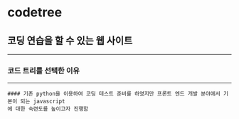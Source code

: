 # codetree

## 코딩 연습을 할 수 있는 웹 사이트
---
### 코드 트리를 선택한 이유
---
```
#### 기존 python을 이용하여 코딩 테스트 준비를 하였지만 프론트 엔드 개발 분야에서 기본이 되는 javascript
에 대한 숙련도를 높이고자 진행함   
```
